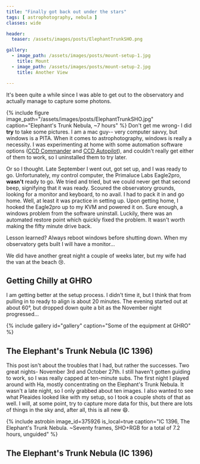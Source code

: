 ```yaml
---
title: "Finally got back out under the stars"
tags: [ astrophotography, nebula ]
classes: wide

header:
  teaser: /assets/images/posts/ElephantTrunkSHO.png

gallery:
  - image_path: /assets/images/posts/mount-setup-1.jpg
    title: Mount
  - image_path: /assets/images/posts/mount-setup-2.jpg
    title: Another View

---
```


It's been quite a while since I was able to get out to the observatory and actually manage to capture some photons.  

<!--more-->

{% 
  include figure image_path="/assets/images/posts/ElephantTrunkSHO.jpg" 
  caption="Elephant's Trunk Nebula, ~7 hours" 
%}
Don't get me wrong- I did **try** to take some pictures.  I am a mac guy-- very computer savvy, but windows is a PITA.  When it comes to astrophotography, windows is really a necessity.  I was experimenting at home with some automation software options ([CCD Commander](http://ccdcommander.com) and [CCD Autopilot](http://www.ccdware.com/products/ccdap5/)), and couldn't really get either of them to work, so I uninstalled them to try later.

Or so I thought. Late September I went out, got set up, and I was ready to go.  Unfortunately, my control computer, the Primaluce Labs Eagle2pro, __wasn't__ ready to go.  We tried and tried, but we could never get that second beep, signifying that it was ready.  Scoured the observatory grounds, looking for a monitor and keyboard, to no avail.  I had to pack it in and go home.  Well, at least it was practice in setting up.  Upon getting home, I hooked the Eagle2pro up to my KVM and powered it on.  Sure enough, a windows problem from the software uninstall.  Luckily, there was an automated restore point which quickly fixed the problem.  It wasn't worth making the fifty minute drive back.

Lesson learned?  Always reboot windows before shutting down.  When my observatory gets built I will have a monitor...

We did have another great night a couple of weeks later, but my wife had the van at the beach :cry:.

## Getting Chilly at GHRO
I am getting better at the setup process.  I didn't time it, but I think that from pulling in to ready to align is about 20 minutes.  The evening started out at about 60°, but dropped down quite a bit as the November night progressed...

{% include gallery id="gallery" caption="Some of the equipment at GHRO" %}

## The Elephant's Trunk Nebula (IC 1396)

This post isn't about the troubles that I had, but rather the successes.  Two great nights- November 3rd and October 27th.  I still haven't gotten guiding to work, so I was really capped at ten-minute subs.  The first night I played around with Ha, mostly concentrating on the Elephant's Trunk Nebula.  It wasn't a late night, so I only grabbed about ten images.  I also wanted to see what Pleaides looked like with my setup, so I took a couple shots of that as well.  I will, at some point, try to capture more data for this, but there are lots of things in the sky and, after all, this is all new :smile:.

{%
  include astrobin 
  image_id=375926
  is_local=true
  caption="IC 1396, The Elephant's Trunk Nebula.  ~Seventy frames, SHO+RGB for a total of 7.2 hours, unguided"
%}

## The Elephant's Trunk Nebula (IC 1396)

